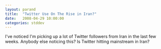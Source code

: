 ```yaml
---
layout: parand
title:  "Twitter Use On The Rise in Iran?"
date:   2008-04-29 10:00:00
categories: stddev
---
```

I've noticed I'm picking up a lot of Twitter followers from Iran in the last few weeks. Anybody else noticing this? Is Twitter hitting mainstream in Iran?
